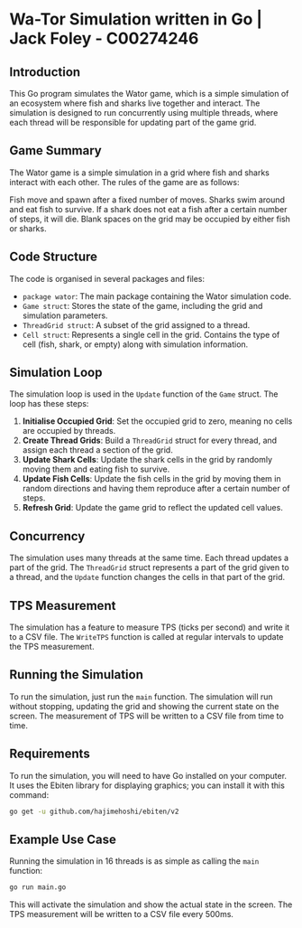 # Wa-Tor Simulation written in Go | Jack Foley - C00274246

**Introduction**
---------------

This Go program simulates the Wator game, which is a simple simulation of an ecosystem where fish and sharks live together and interact. The simulation is designed to run concurrently using multiple threads, where each thread will be responsible for updating part of the game grid.

**Game Summary**
-----------------

The Wator game is a simple simulation in a grid where fish and sharks interact with each other. The rules of the game are as follows:

Fish move and spawn after a fixed number of moves.
Sharks swim around and eat fish to survive. If a shark does not eat a fish after a certain number of steps, it will die.
Blank spaces on the grid may be occupied by either fish or sharks.

**Code Structure**
---------------

The code is organised in several packages and files:

* `package wator`: The main package containing the Wator simulation code.
* `Game struct`: Stores the state of the game, including the grid and simulation parameters.
* `ThreadGrid struct`: A subset of the grid assigned to a thread.
* `Cell struct`: Represents a single cell in the grid. Contains the type of cell (fish, shark, or empty) along with simulation information.

**Simulation Loop**
--------------------

The simulation loop is used in the `Update` function of the `Game` struct. The loop has these steps:

1. **Initialise Occupied Grid**: Set the occupied grid to zero, meaning no cells are occupied by threads.
2. **Create Thread Grids**: Build a `ThreadGrid` struct for every thread, and assign each thread a section of the grid.
3. **Update Shark Cells**: Update the shark cells in the grid by randomly moving them and eating fish to survive.
4. **Update Fish Cells**: Update the fish cells in the grid by moving them in random directions and having them reproduce after a certain number of steps.
5. **Refresh Grid**: Update the game grid to reflect the updated cell values.

**Concurrency**
------------------

The simulation uses many threads at the same time. Each thread updates a part of the grid. The `ThreadGrid` struct represents a part of the grid given to a thread, and the `Update` function changes the cells in that part of the grid.

**TPS Measurement**
------------------

The simulation has a feature to measure TPS (ticks per second) and write it to a CSV file. The `WriteTPS` function is called at regular intervals to update the TPS measurement.

**Running the Simulation**
-------------------------

To run the simulation, just run the `main` function. The simulation will run without stopping, updating the grid and showing the current state on the screen. The measurement of TPS will be written to a CSV file from time to time.

**Requirements** 
------------

To run the simulation, you will need to have Go installed on your computer. It uses the Ebiten library for displaying graphics; you can install it with this command:

```bash 
go get -u github.com/hajimehoshi/ebiten/v2 
``` 

**Example Use Case** 
------------------ 
Running the simulation in 16 threads is as simple as calling the `main` function: 

```bash 
go run main.go 
``` 

This will activate the simulation and show the actual state in the screen. The TPS measurement will be written to a CSV file every 500ms.